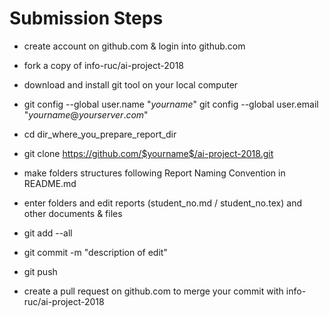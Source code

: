 # Submission Steps

- create account on github.com & login into github.com

- fork a copy of info-ruc/ai-project-2018

- download and install git tool on your local computer

- git config --global user.name "$yourname$" git config --global user.email "$yourname@yourserver.com$" 

- cd dir_where_you_prepare_report_dir 

- git clone https://github.com/$yourname$/ai-project-2018.git

- make folders structures following Report Naming Convention in README.md

- enter folders and edit reports (student_no.md / student_no.tex) and other documents & files

- git add --all 

- git commit -m "description of edit"

- git push

- create a pull request on github.com to merge your commit with info-ruc/ai-project-2018
